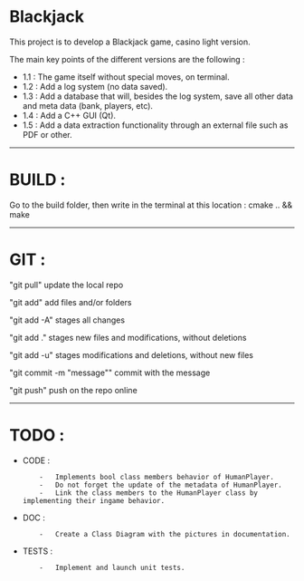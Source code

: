 # Blackjack
This project is to develop a Blackjack game, casino light version.

The main key points of the different versions are the following :
  - 1.1 : The game itself without special moves, on terminal.
  - 1.2 : Add a log system (no data saved).
  - 1.3 : Add a database that will, besides the log system, save all other data and meta data (bank, players, etc).
  - 1.4 : Add a C++ GUI (Qt).
  - 1.5 : Add a data extraction functionality through an external file such as PDF or other.

----------------------------------------------------------------------------------------------------

# BUILD :
Go to the build folder, then write in the terminal at this location : cmake .. && make

----------------------------------------------------------------------------------------------------

# GIT :
"git pull"			update the local repo


"git add" add files and/or folders

"git add -A" stages all changes

"git add ." stages new files and modifications, without deletions

"git add -u" stages modifications and deletions, without new files


"git commit -m "message""	commit with the message


"git push" push on the repo online

----------------------------------------------------------------------------------------------------

# TODO :
  - CODE :

			-	Implements bool class members behavior of HumanPlayer.
			-	Do not forget the update of the metadata of HumanPlayer.
			-	Link the class members to the HumanPlayer class by implementing their ingame behavior.
  
  - DOC :

			-	Create a Class Diagram with the pictures in documentation.

  - TESTS :

			-	Implement and launch unit tests.
